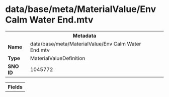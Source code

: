 <h1>data/base/meta/MaterialValue/Env Calm Water End.mtv</h1><table><tr><th colspan="100%">Metadata</th></tr><tr><td><b>Name</b></td><td>data/base/meta/MaterialValue/Env Calm Water End.mtv</td></tr><tr><td><b>Type</b></td><td>MaterialValueDefinition</td></tr><tr><td><b>SNO ID</b></td><td>1045772</td></tr></table>

<table><tr><th colspan="100%">Fields</th></tr></table>

